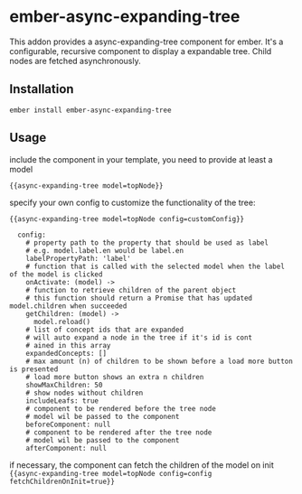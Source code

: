 # ember-async-expanding-tree
This addon provides a async-expanding-tree component for ember. It's a configurable, recursive component to display a expandable tree. 
Child nodes are fetched asynchronously. 

## Installation
`ember install ember-async-expanding-tree`

## Usage
include the component in your template, you need to provide at least a model

`{{async-expanding-tree model=topNode}}`

specify your own config to customize the functionality of the tree:

`{{async-expanding-tree model=topNode config=customConfig}}`

```
  config:
    # property path to the property that should be used as label
    # e.g. model.label.en would be label.en
    labelPropertyPath: 'label'
    # function that is called with the selected model when the label of the model is clicked
    onActivate: (model) ->
    # function to retrieve children of the parent object
    # this function should return a Promise that has updated model.children when succeeded
    getChildren: (model) ->
      model.reload()
    # list of concept ids that are expanded
    # will auto expand a node in the tree if it's id is cont
    # ained in this array
    expandedConcepts: []
    # max amount (n) of children to be shown before a load more button is presented
    # load more button shows an extra n children
    showMaxChildren: 50
    # show nodes without children
    includeLeafs: true
    # component to be rendered before the tree node
    # model wil be passed to the component
    beforeComponent: null
    # component to be rendered after the tree node
    # model wil be passed to the component
    afterComponent: null
```

if necessary, the component can fetch the children of the model on init
`{{async-expanding-tree model=topNode config=config fetchChildrenOnInit=true}}`
